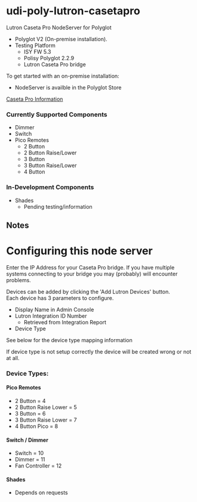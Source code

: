 # udi-poly-lutron-casetapro

Lutron Caseta Pro NodeServer for Polyglot

- Polyglot V2 (On-premise installation).
- Testing Platform
    - ISY FW 5.3
    - Polisy Polyglot 2.2.9
    - Lutron Caseta Pro bridge

To get started with an on-premise installation: 
- NodeServer is availble in the Polyglot Store

[Caseta Pro Information](https://www.casetawireless.com/proproducts)


### Currently Supported Components
- Dimmer
- Switch
- Pico Remotes
    - 2 Button
    - 2 Button Raise/Lower
    - 3 Button
    - 3 Button Raise/Lower
    - 4 Button

### In-Development Components
- Shades
    - Pending testing/information

## Notes

# Configuring this node server

Enter the IP Address for your Caseta Pro bridge.  If
you have multiple systems connecting to your bridge you may (probably) will encounter
problems.

Devices can be added by clicking the 'Add Lutron Devices' button.  
Each device has 3 parameters to configure.
- Display Name in Admin Console
- Lutron Integration ID Number
    - Retrieved from Integration Report
- Device Type  

See below for the device type mapping information

If device type is not setup correctly the device will be created wrong or not at all.

### Device Types:

#### Pico Remotes
- 2 Button              = 4
- 2 Button Raise Lower  = 5
- 3 Button              = 6
- 3 Button Raise Lower  = 7
- 4 Button Pico         = 8

#### Switch / Dimmer
- Switch                = 10
- Dimmer                = 11
- Fan Controller        = 12

#### Shades
- Depends on requests